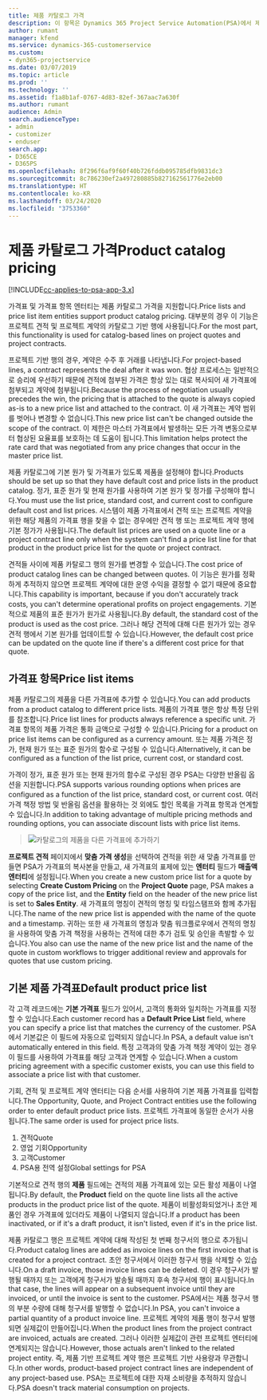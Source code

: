 ```yaml
---
title: 제품 카탈로그 가격
description: 이 항목은 Dynamics 365 Project Service Automation(PSA)에서 제품 카탈로그 가격이 기능하는 방식에 대한 정보를 제공합니다.
author: rumant
manager: kfend
ms.service: dynamics-365-customerservice
ms.custom:
- dyn365-projectservice
ms.date: 03/07/2019
ms.topic: article
ms.prod: ''
ms.technology: ''
ms.assetid: f1a8b1af-0767-4d83-82ef-367aac7a630f
ms.author: rumant
audience: Admin
search.audienceType:
- admin
- customizer
- enduser
search.app:
- D365CE
- D365PS
ms.openlocfilehash: 8f296f6af9f60f40b726fddb095785dfb9831dc3
ms.sourcegitcommit: 8c786230ef2a497280885b827162561776e2eb00
ms.translationtype: HT
ms.contentlocale: ko-KR
ms.lasthandoff: 03/24/2020
ms.locfileid: "3753360"
---
```

# <a name="product-catalog-pricing"></a><span data-ttu-id="c2f0f-103">제품 카탈로그 가격</span><span class="sxs-lookup"><span data-stu-id="c2f0f-103">Product catalog pricing</span></span> 

[!INCLUDE[cc-applies-to-psa-app-3.x](../includes/cc-applies-to-psa-app-3x.md)]


<span data-ttu-id="c2f0f-104">가격표 및 가격표 항목 엔터티는 제품 카탈로그 가격을 지원합니다.</span><span class="sxs-lookup"><span data-stu-id="c2f0f-104">Price lists and price list item entities support product catalog pricing.</span></span> <span data-ttu-id="c2f0f-105">대부분의 경우 이 기능은 프로젝트 견적 및 프로젝트 계약의 카탈로그 기반 행에 사용됩니다.</span><span class="sxs-lookup"><span data-stu-id="c2f0f-105">For the most part, this functionality is used for catalog-based lines on project quotes and project contracts.</span></span>

<span data-ttu-id="c2f0f-106">프로젝트 기반 행의 경우, 계약은 수주 후 거래를 나타냅니다.</span><span class="sxs-lookup"><span data-stu-id="c2f0f-106">For project-based lines, a contract represents the deal after it was won.</span></span> <span data-ttu-id="c2f0f-107">협상 프로세스는 일반적으로 승리에 우선하기 때문에 견적에 첨부된 가격은 항상 있는 대로 복사되어 새 가격표에 첨부되고 계약에 첨부됩니다.</span><span class="sxs-lookup"><span data-stu-id="c2f0f-107">Because the process of negotiation usually precedes the win, the pricing that is attached to the quote is always copied as-is to a new price list and attached to the contract.</span></span> <span data-ttu-id="c2f0f-108">이 새 가격표는 계약 범위를 벗어나 변경할 수 없습니다.</span><span class="sxs-lookup"><span data-stu-id="c2f0f-108">This new price list can't be changed outside the scope of the contract.</span></span> <span data-ttu-id="c2f0f-109">이 제한은 마스터 가격표에서 발생하는 모든 가격 변동으로부터 협상된 요율표를 보호하는 데 도움이 됩니다.</span><span class="sxs-lookup"><span data-stu-id="c2f0f-109">This limitation helps protect the rate card that was negotiated from any price changes that occur in the master price list.</span></span>

<span data-ttu-id="c2f0f-110">제품 카탈로그에 기본 원가 및 가격표가 있도록 제품을 설정해야 합니다.</span><span class="sxs-lookup"><span data-stu-id="c2f0f-110">Products should be set up so that they have default cost and price lists in the product catalog.</span></span> <span data-ttu-id="c2f0f-111">정가, 표준 원가 및 현재 원가를 사용하여 기본 원가 및 정가를 구성해야 합니다.</span><span class="sxs-lookup"><span data-stu-id="c2f0f-111">You must use the list price, standard cost, and current cost to configure default cost and list prices.</span></span> <span data-ttu-id="c2f0f-112">시스템이 제품 가격표에서 견적 또는 프로젝트 계약을 위한 해당 제품의 가격표 행을 찾을 수 없는 경우에만 견적 행 또는 프로젝트 계약 행에 기본 정가가 사용됩니다.</span><span class="sxs-lookup"><span data-stu-id="c2f0f-112">The default list prices are used on a quote line or a project contract line only when the system can't find a price list line for that product in the product price list for the quote or project contract.</span></span>

<span data-ttu-id="c2f0f-113">견적들 사이에 제품 카탈로그 행의 원가를 변경할 수 있습니다.</span><span class="sxs-lookup"><span data-stu-id="c2f0f-113">The cost price of product catalog lines can be changed between quotes.</span></span> <span data-ttu-id="c2f0f-114">이 기능은 원가를 정확하게 추적하지 않으면 프로젝트 계약에 대한 운영 수익을 결정할 수 없기 때문에 중요합니다.</span><span class="sxs-lookup"><span data-stu-id="c2f0f-114">This capability is important, because if you don't accurately track costs, you can't determine operational profits on project engagements.</span></span> <span data-ttu-id="c2f0f-115">기본적으로 제품의 표준 원가가 원가로 사용됩니다.</span><span class="sxs-lookup"><span data-stu-id="c2f0f-115">By default, the standard cost of the product is used as the cost price.</span></span> <span data-ttu-id="c2f0f-116">그러나 해당 견적에 대해 다른 원가가 있는 경우 견적 행에서 기본 원가를 업데이트할 수 있습니다.</span><span class="sxs-lookup"><span data-stu-id="c2f0f-116">However, the default cost price can be updated on the quote line if there's a different cost price for that quote.</span></span>

## <a name="price-list-items"></a><span data-ttu-id="c2f0f-117">가격표 항목</span><span class="sxs-lookup"><span data-stu-id="c2f0f-117">Price list items</span></span>

<span data-ttu-id="c2f0f-118">제품 카탈로그의 제품을 다른 가격표에 추가할 수 있습니다.</span><span class="sxs-lookup"><span data-stu-id="c2f0f-118">You can add products from a product catalog to different price lists.</span></span> <span data-ttu-id="c2f0f-119">제품의 가격표 행은 항상 특정 단위를 참조합니다.</span><span class="sxs-lookup"><span data-stu-id="c2f0f-119">Price list lines for products always reference a specific unit.</span></span> <span data-ttu-id="c2f0f-120">가격표 항목의 제품 가격은 통화 금액으로 구성할 수 있습니다.</span><span class="sxs-lookup"><span data-stu-id="c2f0f-120">Pricing for a product on price list items can be configured as a currency amount.</span></span> <span data-ttu-id="c2f0f-121">또는 제품 가격은 정가, 현재 원가 또는 표준 원가의 함수로 구성될 수 있습니다.</span><span class="sxs-lookup"><span data-stu-id="c2f0f-121">Alternatively, it can be configured as a function of the list price, current cost, or standard cost.</span></span>

<span data-ttu-id="c2f0f-122">가격이 정가, 표준 원가 또는 현재 원가의 함수로 구성된 경우 PSA는 다양한 반올림 옵션을 지원합니다.</span><span class="sxs-lookup"><span data-stu-id="c2f0f-122">PSA supports various rounding options when prices are configured as a function of the list price, standard cost, or current cost.</span></span> <span data-ttu-id="c2f0f-123">여러 가격 책정 방법 및 반올림 옵션을 활용하는 것 외에도 할인 목록을 가격표 항목과 연계할 수 있습니다.</span><span class="sxs-lookup"><span data-stu-id="c2f0f-123">In addition to taking advantage of multiple pricing methods and rounding options, you can associate discount lists with price list items.</span></span> 

> ![카탈로그의 제품을 다른 가격표에 추가하기](media/basic-guide-16.png)

<span data-ttu-id="c2f0f-125">**프로젝트 견적** 페이지에서 **맞춤 가격 생성**을 선택하여 견적을 위한 새 맞춤 가격표를 만들면 PSA가 가격표의 복사본을 만들고, 새 가격표의 표제에 있는 **엔터티** 필드가 **매출액 엔터티**에 설정됩니다.</span><span class="sxs-lookup"><span data-stu-id="c2f0f-125">When you create a new custom price list for a quote by selecting **Create Custom Pricing** on the **Project Quote** page, PSA makes a copy of the price list, and the **Entity** field on the header of the new price list is set to **Sales Entity**.</span></span> <span data-ttu-id="c2f0f-126">새 가격표의 명칭이 견적의 명칭 및 타임스탬프와 함께 추가됩니다.</span><span class="sxs-lookup"><span data-stu-id="c2f0f-126">The name of the new price list is appended with the name of the quote and a timestamp.</span></span> <span data-ttu-id="c2f0f-127">귀하는 또한 새 가격표의 명칭과 맞춤 워크플로우에서 견적의 명칭을 사용하여 맞춤 가격 책정을 사용하는 견적에 대한 추가 검토 및 승인을 촉발할 수 있습니다.</span><span class="sxs-lookup"><span data-stu-id="c2f0f-127">You also can use the name of the new price list and the name of the quote in custom workflows to trigger additional review and approvals for quotes that use custom pricing.</span></span>

 
## <a name="default-product-price-list"></a><span data-ttu-id="c2f0f-128">기본 제품 가격표</span><span class="sxs-lookup"><span data-stu-id="c2f0f-128">Default product price list</span></span>
<span data-ttu-id="c2f0f-129">각 고객 레코드에는 **기본 가격표** 필드가 있어서, 고객의 통화와 일치하는 가격표를 지정할 수 있습니다.</span><span class="sxs-lookup"><span data-stu-id="c2f0f-129">Each customer record has a **Default Price List** field, where you can specify a price list that matches the currency of the customer.</span></span> <span data-ttu-id="c2f0f-130">PSA에서 기본값은 이 필드에 자동으로 입력되지 않습니다.</span><span class="sxs-lookup"><span data-stu-id="c2f0f-130">In PSA, a default value isn't automatically entered in this field.</span></span> <span data-ttu-id="c2f0f-131">특정 고객과의 맞춤 가격 책정 계약이 있는 경우 이 필드를 사용하여 가격표를 해당 고객과 연계할 수 있습니다.</span><span class="sxs-lookup"><span data-stu-id="c2f0f-131">When a custom pricing agreement with a specific customer exists, you can use this field to associate a price list with that customer.</span></span>

<span data-ttu-id="c2f0f-132">기회, 견적 및 프로젝트 계약 엔터티는 다음 순서를 사용하여 기본 제품 가격표를 입력합니다.</span><span class="sxs-lookup"><span data-stu-id="c2f0f-132">The Opportunity, Quote, and Project Contract entities use the following order to enter default product price lists.</span></span> <span data-ttu-id="c2f0f-133">프로젝트 가격표에 동일한 순서가 사용됩니다.</span><span class="sxs-lookup"><span data-stu-id="c2f0f-133">The same order is used for project price lists.</span></span>

1.  <span data-ttu-id="c2f0f-134">견적</span><span class="sxs-lookup"><span data-stu-id="c2f0f-134">Quote</span></span>
2.  <span data-ttu-id="c2f0f-135">영업 기회</span><span class="sxs-lookup"><span data-stu-id="c2f0f-135">Opportunity</span></span>
3.  <span data-ttu-id="c2f0f-136">고객</span><span class="sxs-lookup"><span data-stu-id="c2f0f-136">Customer</span></span>
4.  <span data-ttu-id="c2f0f-137">PSA용 전역 설정</span><span class="sxs-lookup"><span data-stu-id="c2f0f-137">Global settings for PSA</span></span>

<span data-ttu-id="c2f0f-138">기본적으로 견적 행의 **제품** 필드에는 견적의 제품 가격표에 있는 모든 활성 제품이 나열됩니다.</span><span class="sxs-lookup"><span data-stu-id="c2f0f-138">By default, the **Product** field on the quote line lists all the active products in the product price list of the quote.</span></span> <span data-ttu-id="c2f0f-139">제품이 비활성화되었거나 초안 제품인 경우 가격표에 있더라도 제품이 나열되지 않습니다.</span><span class="sxs-lookup"><span data-stu-id="c2f0f-139">If a product has been inactivated, or if it's a draft product, it isn't listed, even if it's in the price list.</span></span> 

<span data-ttu-id="c2f0f-140">제품 카탈로그 행은 프로젝트 계약에 대해 작성된 첫 번째 청구서의 행으로 추가됩니다.</span><span class="sxs-lookup"><span data-stu-id="c2f0f-140">Product catalog lines are added as invoice lines on the first invoice that is created for a project contract.</span></span> <span data-ttu-id="c2f0f-141">초안 청구서에서 이러한 청구서 행을 삭제할 수 있습니다.</span><span class="sxs-lookup"><span data-stu-id="c2f0f-141">On a draft invoice, those invoice lines can be deleted.</span></span> <span data-ttu-id="c2f0f-142">이 경우 청구서가 발행될 때까지 또는 고객에게 청구서가 발송될 때까지 후속 청구서에 행이 표시됩니다.</span><span class="sxs-lookup"><span data-stu-id="c2f0f-142">In that case, the lines will appear on a subsequent invoice until they are invoiced, or until the invoice is sent to the customer.</span></span> <span data-ttu-id="c2f0f-143">PSA에서는 제품 청구서 행의 부분 수량에 대해 청구서를 발행할 수 없습니다.</span><span class="sxs-lookup"><span data-stu-id="c2f0f-143">In PSA, you can't invoice a partial quantity of a product invoice line.</span></span> <span data-ttu-id="c2f0f-144">프로젝트 계약의 제품 행이 청구서 발행되면 실제값이 만들어집니다.</span><span class="sxs-lookup"><span data-stu-id="c2f0f-144">When the product lines from the project contract are invoiced, actuals are created.</span></span> <span data-ttu-id="c2f0f-145">그러나 이러한 실제값이 관련 프로젝트 엔터티에 연계되지는 않습니다.</span><span class="sxs-lookup"><span data-stu-id="c2f0f-145">However, those actuals aren't linked to the related project entity.</span></span> <span data-ttu-id="c2f0f-146">즉, 제품 기반 프로젝트 계약 행은 프로젝트 기반 사용량과 무관합니다.</span><span class="sxs-lookup"><span data-stu-id="c2f0f-146">In other words, product-based project contract lines are independent of any project-based use.</span></span> <span data-ttu-id="c2f0f-147">PSA는 프로젝트에 대한 자재 소비량을 추적하지 않습니다.</span><span class="sxs-lookup"><span data-stu-id="c2f0f-147">PSA doesn't track material consumption on projects.</span></span>
